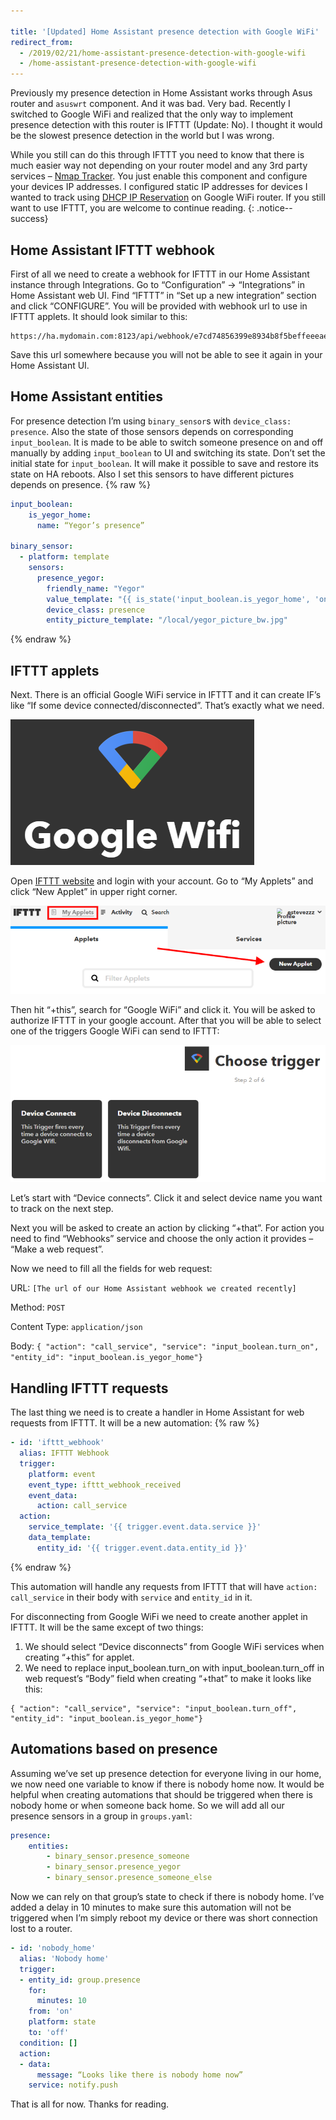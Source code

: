 ```yaml
---

title: '[Updated] Home Assistant presence detection with Google WiFi'
redirect_from:
  - /2019/02/21/home-assistant-presence-detection-with-google-wifi
  - /home-assistant-presence-detection-with-google-wifi
---
```


Previously my presence detection in Home Assistant works through Asus router and `asuswrt` component. And it was bad. Very bad. Recently I switched to Google WiFi and realized that the only way to implement presence detection with this router is IFTTT (Update: No). I thought it would be the slowest presence detection in the world but I was wrong.

While you still can do this through IFTTT you need to know that there is much easier way not depending on your router model and any 3rd party services – [Nmap Tracker](https://www.home-assistant.io/integrations/nmap_tracker/). You just enable this component and configure your devices IP addresses.
I configured static IP addresses for devices I wanted to track using [DHCP IP Reservation](https://support.google.com/wifi/answer/6274660?hl=en) on Google WiFi router.
If you still want to use IFTTT, you are welcome to continue reading.
{: .notice--success}

## Home Assistant IFTTT webhook
First of all we need to create a webhook for IFTTT in our Home Assistant instance through Integrations. Go to “Configuration” -> “Integrations” in Home Assistant web UI. Find “IFTTT” in “Set up a new integration” section and click “CONFIGURE”. You will be provided with webhook url to use in IFTTT applets. It should look similar to this:

```
https://ha.mydomain.com:8123/api/webhook/e7cd74856399e8934b8f5beffeeeaee4c351cdc8373647585ec040c7b69c2b999
```
Save this url somewhere because you will not be able to see it again in your Home Assistant UI.

## Home Assistant entities
For presence detection I’m using `binary_sensor`s with `device_class: presence`. Also the state of those sensors depends on corresponding `input_boolean`. It is made to be able to switch someone presence on and off manually by adding `input_boolean` to UI and switching its state. Don’t set the initial state for `input_boolean`. It will make it possible to save and restore its state on HA reboots. Also I set this sensors to have different pictures depends on presence.
{% raw %}
```yaml
input_boolean:
    is_yegor_home:
      name: “Yegor’s presence”

binary_sensor:
  - platform: template
    sensors:
      presence_yegor:
        friendly_name: "Yegor"
        value_template: "{{ is_state('input_boolean.is_yegor_home', 'on') }}"
        device_class: presence
        entity_picture_template: "/local/yegor_picture_bw.jpg"
```
{% endraw %}
## IFTTT applets
Next. There is an official Google WiFi service in IFTTT and it can create IF’s like “If some device connected/disconnected”. That’s exactly what we need.

![image](/img/2019-02-21/ifttt_google_wifi.png)

Open [IFTTT website](https://ifttt.com/) and login with your account. Go to “My Applets” and click “New Applet” in upper right corner.

![image](/img/2019-02-21/screenshot-ifttt.com-2019.02.21-11-10-25.png)

Then hit “+this”, search for “Google WiFi” and click it. You will be asked to authorize IFTTT in your google account. After that you will be able to select one of the triggers Google WiFi can send to IFTTT:

![image](/img/2019-02-21/screenshot-ifttt.com-2019.02.21-11-20-06.png)

Let’s start with “Device connects”. Click it and select device name you want to track on the next step.

Next you will be asked to create an action by clicking “+that”. For action you need to find “Webhooks” service and choose the only action it provides – “Make a web request”.

Now we need to fill all the fields for web request:

URL: `[The url of our Home Assistant webhook we created recently]`

Method: `POST`

Content Type: `application/json`

Body: `{ "action": "call_service", "service": "input_boolean.turn_on", "entity_id": "input_boolean.is_yegor_home"}`

<div class="adsblock">
<script async src="https://pagead2.googlesyndication.com/pagead/js/adsbygoogle.js"></script>
<ins class="adsbygoogle"
     style="display:block; text-align:center;"
     data-ad-layout="in-article"
     data-ad-format="fluid"
     data-ad-client="ca-pub-6530242109614004"
     data-ad-slot="2178866199"></ins>
<script>
     (adsbygoogle = window.adsbygoogle || []).push({});
</script>
</div>

## Handling IFTTT requests

The last thing we need is to create a handler in Home Assistant for web requests from IFTTT. It will be a new automation:
{% raw %}
```yaml
- id: 'ifttt_webhook'
  alias: IFTTT Webhook
  trigger:
    platform: event
    event_type: ifttt_webhook_received
    event_data:
      action: call_service
  action:
    service_template: '{{ trigger.event.data.service }}'
    data_template:
      entity_id: '{{ trigger.event.data.entity_id }}'
```
{% endraw %}

This automation will handle any requests from IFTTT that will have `action: call_service` in their body with `service` and `entity_id` in it.

For disconnecting from Google WiFi we need to create another applet in IFTTT. It will be the same except of two things:

1. We should select “Device disconnects” from Google WiFi services when creating “+this” for applet.
2. We need to replace input_boolean.turn_on with input_boolean.turn_off in web request’s “Body” field when creating “+that” to make it looks like this:

```
{ "action": "call_service", "service": "input_boolean.turn_off", "entity_id": "input_boolean.is_yegor_home"}
```

## Automations based on presence
Assuming we’ve set up presence detection for everyone living in our home, we now need one variable to know if there is nobody home now. It would be helpful when creating automations that should be triggered when there is nobody home or when someone back home. So we will add all our presence sensors in a group in `groups.yaml`:

```yaml
presence:
    entities:
        - binary_sensor.presence_someone
        - binary_sensor.presence_yegor
        - binary_sensor.presence_someone_else
```

Now we can rely on that group’s state to check if there is nobody home. I’ve added a delay in 10 minutes to make sure this automation will not be triggered when I’m simply reboot my device or there was short connection lost to a router.

```yaml
- id: 'nobody_home'
  alias: 'Nobody home'
  trigger:
  - entity_id: group.presence
    for:
      minutes: 10
    from: 'on'
    platform: state
    to: 'off'
  condition: []
  action:
  - data:
      message: “Looks like there is nobody home now”
    service: notify.push
```

That is all for now. Thanks for reading.